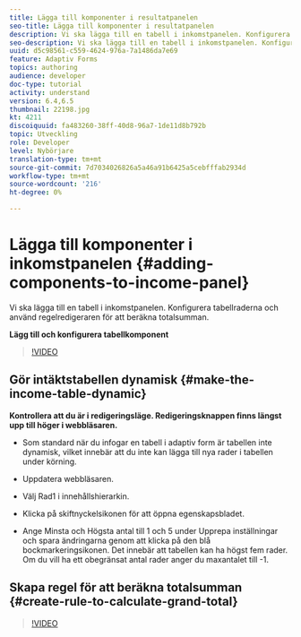 ```yaml
---
title: Lägga till komponenter i resultatpanelen
seo-title: Lägga till komponenter i resultatpanelen
description: Vi ska lägga till en tabell i inkomstpanelen. Konfigurera tabellraderna och använd regelredigeraren för att beräkna totalsumman.
seo-description: Vi ska lägga till en tabell i inkomstpanelen. Konfigurera tabellraderna och använd regelredigeraren för att beräkna totalsumman.
uuid: d5c98561-c559-4624-976a-7a1486da7e69
feature: Adaptiv Forms
topics: authoring
audience: developer
doc-type: tutorial
activity: understand
version: 6.4,6.5
thumbnail: 22198.jpg
kt: 4211
discoiquuid: fa483260-38ff-40d8-96a7-1de11d8b792b
topic: Utveckling
role: Developer
level: Nybörjare
translation-type: tm+mt
source-git-commit: 7d7034026826a5a46a91b6425a5cebfffab2934d
workflow-type: tm+mt
source-wordcount: '216'
ht-degree: 0%

---
```



# Lägga till komponenter i inkomstpanelen {#adding-components-to-income-panel}

Vi ska lägga till en tabell i inkomstpanelen. Konfigurera tabellraderna och använd regelredigeraren för att beräkna totalsumman.

**Lägg till och konfigurera tabellkomponent**

>[!VIDEO](https://video.tv.adobe.com/v/22198?quality=9&learn=on)



## Gör intäktstabellen dynamisk {#make-the-income-table-dynamic}

**Kontrollera att du är i redigeringsläge. Redigeringsknappen finns längst upp till höger i webbläsaren.**

* Som standard när du infogar en tabell i adaptiv form är tabellen inte dynamisk, vilket innebär att du inte kan lägga till nya rader i tabellen under körning.

* Uppdatera webbläsaren.

* Välj Rad1 i innehållshierarkin.

* Klicka på skiftnyckelsikonen för att öppna egenskapsbladet.

* Ange Minsta och Högsta antal till 1 och 5 under Upprepa inställningar och spara ändringarna genom att klicka på den blå bockmarkeringsikonen. Det innebär att tabellen kan ha högst fem rader. Om du vill ha ett obegränsat antal rader anger du maxantalet till -1.

## Skapa regel för att beräkna totalsumman {#create-rule-to-calculate-grand-total}


>[!VIDEO](https://video.tv.adobe.com/v/22197?quality=9&learn=on)


